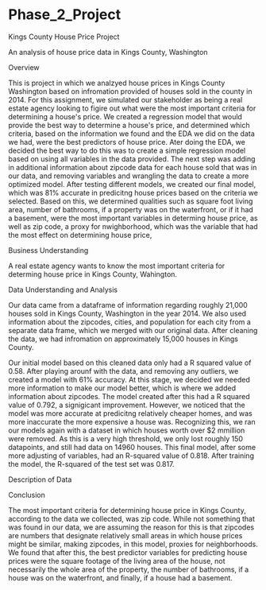 # Phase_2_Project
 
Kings County House Price Project

An analysis of house price data in Kings County, Washington


Overview

This is project in which we analzyed house prices in Kings County Washington based on infromation provided of houses sold in the county in 2014.  For this assignment, we simulated our stakeholder as being a real estate agency looking to figire out what were the most important criteria for determining a house's price. We created a regression model that would provide the best way to determine a house's price, and determined which criteria, based on the information we found and the EDA we did on the data we had, were the best predictors of house price. Ater doing the EDA, we decided the best way to do this was to create a simple regression model based on using all variables in the data provided. The next step was adding in additional information about zipcode data for each house sold that was in our data, and removing variables and wrangling the data to create a more optimized model. After testing different models, we created our final model, which was 81% accurate in predicitng house prices based on the criteria we selected. Based on this, we determined qualities such as square foot living area, number of bathrooms, if a property was on the waterfront, or if it had a basement, were the most important variables in determing house price, as well as zip code, a proxy for nwighborhood, which was the variable that had the most effect on determining house price,


Business Understanding

A real estate agency wants to know the most important criteria for determing house price in Kings County, Wahington. 


Data Understanding and Analysis

Our data came from a dataframe of information regarding roughly 21,000 houses sold in Kings County, Washington in the year 2014. We also used information about the zipcodes, cities, and population for each city from a separate data frame, which we merged with our original data. After cleaning the data, we had infromation on approximately 15,000 houses in Kings County. 

Our initial model based on this cleaned data only had a R squared value of 0.58. After playing arounf with the data, and removing any outliers, we created a model with 61% accuracy. At this stage, we decided we needed more information to make our model better, which is where we added information about zipcodes. The model created after this had a R squared value of 0.792, a signigicant improvement. However, we noticed that the model was more accurate at predicitng relatively cheaper homes, and was more inaccurate the more expensive a house was. Recognizing this, we ran our models again with a dataset in which houses worth over $2 mmillion were removed. As this is a very high threshold, we only lost roughly 150 datapoints, and still had data on 14960 houses. This final model, after some more adjusting of variables, had an R-squared value of 0.818. After training the model, the R-squared of the test set was 0.817.


Description of Data



Conclusion

The most important criteria for determining house price in Kings County, according to the data we collected, was zip code. While not something that was found in our data, we are assuming the reason for this is that zipcodes are numbers that designate relatively small areas in which house prices might be similar, making zipcodes, in this model, proxies for neighborhoods. We found that after this, the best predictor variables for predicting house prices were the square footage of the living area of the house, not necessarily the whole area of the property, the number of bathrooms, if a house was on the waterfront, and finally, if a house had a basement.
